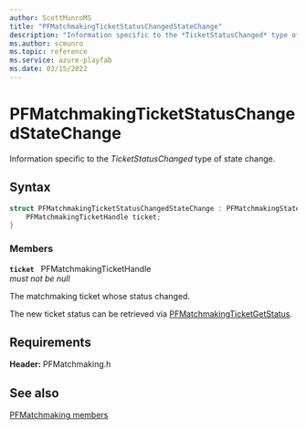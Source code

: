 ```yaml
---
author: ScottMunroMS
title: "PFMatchmakingTicketStatusChangedStateChange"
description: "Information specific to the *TicketStatusChanged* type of state change."
ms.author: scmunro
ms.topic: reference
ms.service: azure-playfab
ms.date: 03/15/2022
---
```


# PFMatchmakingTicketStatusChangedStateChange  

Information specific to the *TicketStatusChanged* type of state change.  

## Syntax  
  
```cpp
struct PFMatchmakingTicketStatusChangedStateChange : PFMatchmakingStateChange {  
    PFMatchmakingTicketHandle ticket;  
}  
```
  
### Members  
  
**`ticket`** &nbsp; PFMatchmakingTicketHandle  
*must not be null*  
  
The matchmaking ticket whose status changed.
  
The new ticket status can be retrieved via [PFMatchmakingTicketGetStatus](../functions/pfmatchmakingticketgetstatus.md).
  
  
## Requirements  
  
**Header:** PFMatchmaking.h
  
## See also  
[PFMatchmaking members](../pfmatchmaking_members.md)  

  
  
